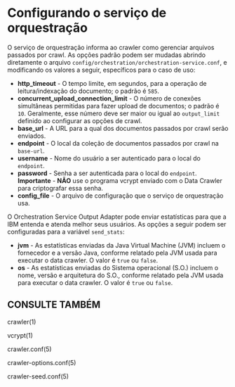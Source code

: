 # Configurando o serviço de orquestração
O serviço de orquestração informa ao crawler como gerenciar arquivos passados por crawl. As opções
padrão podem ser mudadas abrindo diretamente o arquivo
`config/orchestration/orchestration-service.conf`, e modificando os valores a seguir,
específicos para o caso de uso:

*  **http_timeout** - O tempo limite, em segundos, para a operação de
leitura/indexação do documento; o padrão é `585`.
*  **concurrent_upload_connection_limit** - O número de conexões simultâneas
permitidas para fazer upload de documentos; o padrão é `10`. Geralmente, esse
número deve ser maior ou igual ao `output_limit` definido ao configurar as opções de crawl.
*  **base_url** - A URL para a qual dos documentos passados por crawl serão
enviados. 
*  **endpoint** - O local da coleção de documentos passados por crawl na
`base-url`.
*  **username** - Nome do usuário a ser autenticado para o local do
`endpoint`.
*  **password** - Senha a ser autenticada para o local do `endpoint`. **Importante** - **NÃO** use o programa vcrypt enviado com o Data Crawler para criptografar essa senha.
*  **config_file** - O arquivo de configuração que o serviço de orquestração usa.

O Orchestration Service Output Adapter pode enviar estatísticas para que a IBM entenda e atenda
melhor seus usuários. As opções a seguir podem ser configuradas para a variável `send_stats`:
*  **jvm** - As estatísticas enviadas da Java Virtual Machine (JVM) incluem o
fornecedor e a versão Java, conforme relatado pela JVM usada para executar o data crawler. O valor é `true` ou `false`.
*  **os** - As estatísticas enviadas do Sistema operacional (S.O.) incluem o nome,
versão e arquitetura do S.O., conforme relatado pela JVM usada para executar o data crawler. O valor é `true` ou `false`.

## CONSULTE TAMBÉM

crawler(1)

vcrypt(1)

crawler.conf(5)

crawler-options.conf(5)

crawler-seed.conf(5)
